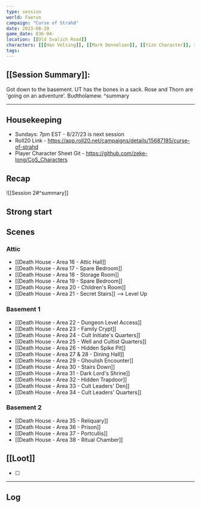 ```yaml
---
type: session 
world: Faerun 
campaign: "Curse of Strahd" 
date: 2023-08-20 
game_date: 836-04- 
location: [[Old Svalich Road]] 
characters: [[[Han Velsing]], [[Mark Donnelson]], [[Yize Character]], [[Calliope]], [[Unnamed Tiefling]]] 
tags: 
--- 
```


## [[Session Summary]]: 

Got down to the basement. UT has the bones in a sack. Rose and Thorn are 'going on an adventure'. Budtholamew. 
^summary

--- 

## Housekeeping 

- Sundays: 7pm EST - 8/27/23 is next session
- Roll20 Link - https://app.roll20.net/campaigns/details/15687185/curse-of-strahd
- Player Character Sheet Git - https://github.com/zeke-long/CoS_Characters

## Recap 

![[Session 2#^summary]]
## Strong start 
> 

## Scenes 
### Attic
- [[Death House - Area 16 - Attic Hall]]
- [[Death House - Area 17 - Spare Bedroom]]
- [[Death House - Area 18 - Storage Room]]
- [[Death House - Area 19 - Spare Bedroom]]
- [[Death House - Area 20 - Children's Room]]
- [[Death House - Area 21 - Secret Stairs]] --> Level Up

### Basement 1
- [[Death House - Area 22 - Dungeon Level Access]]
- [[Death House - Area 23 - Family Crypt]]
- [[Death House - Area 24 - Cult Initiate's Quarters]]
- [[Death House - Area 25 - Well and Cultist Quarters]]
- [[Death House - Area 26 - Hidden Spike Pit]]
- [[Death House - Area 27 & 28 - Dining Hall]]
- [[Death House - Area 29 - Ghoulish Encounter]]
- [[Death House - Area 30 - Stairs Down]]
- [[Death House - Area 31 - Dark Lord's Shrine]]
- [[Death House - Area 32 - Hidden Trapdoor]]
- [[Death House - Area 33 - Cult Leaders' Den]]
- [[Death House - Area 34 - Cult Leaders' Quarters]]

### Basement 2
- [[Death House - Area 35 - Reliquary]]
- [[Death House - Area 36 - Prison]]
- [[Death House - Area 37 - Portcullis]]
- [[Death House - Area 38 - Ritual Chamber]]

## [[Loot]] 
- [ ] 

--- 

## Log